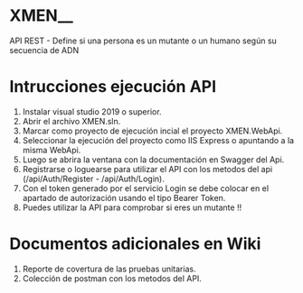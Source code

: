 # XMEN__
API REST - Define si una persona es un mutante o un humano según su secuencia de ADN

# Intrucciones ejecución API

1. Instalar visual studio 2019 o superior.
2. Abrir el archivo XMEN.sln.
3. Marcar como proyecto de ejecución incial el proyecto XMEN.WebApi.
4. Seleccionar la ejecución del proyecto como IIS Express o apuntando a la misma WebApi.
5. Luego se abrira la ventana con la documentación en Swagger del Api.
6. Registrarse o loguearse para utilizar el API con los metodos del api (/api/Auth/Register - /api/Auth/Login).
7. Con el token generado por el servicio Login se debe colocar en el apartado de autorización usando el tipo Bearer Token.
8. Puedes utilizar la API para comprobar si eres un mutante !!

# Documentos adicionales en Wiki

1. Reporte de covertura de las pruebas unitarias.
2. Colección de postman con los metodos del API.
